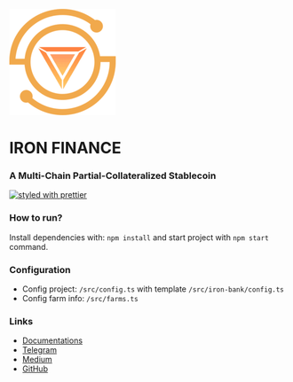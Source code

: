 ![](/src/assets/img/IRON-logo.png?raw=true)

# IRON FINANCE

### A Multi-Chain Partial-Collateralized Stablecoin

[![styled with prettier](https://img.shields.io/badge/styled_with-prettier-ff69b4.svg)](https://github.com/prettier/prettier)

### How to run?

Install dependencies with: `npm install` and start project with `npm start` command.

### Configuration

- Config project: `/src/config.ts` with template `/src/iron-bank/config.ts`
- Config farm info: `/src/farms.ts`

### Links

- [Documentations](https://docs.iron.finance/)
- [Telegram](https://t.me/ironfinance)
- [Medium](https://ironfinance.medium.com/)
- [GitHub](https://github.com/ironfinance)
